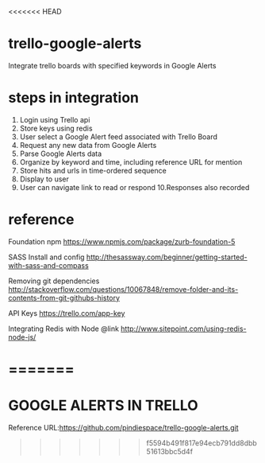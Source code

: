 <<<<<<< HEAD
# trello-google-alerts
Integrate trello boards with specified keywords in Google Alerts

# steps in integration
1. Login using Trello api
2. Store keys using redis
3. User select a Google Alert feed associated with Trello Board
4. Request any new data from Google Alerts
5. Parse Google Alerts data
6. Organize by keyword and time, including reference URL for mention
7. Store hits and urls in time-ordered sequence
8. Display to user
9. User can navigate link to read or respond
10.Responses also recorded

# reference

Foundation npm
https://www.npmjs.com/package/zurb-foundation-5

SASS Install and config
http://thesassway.com/beginner/getting-started-with-sass-and-compass

Removing git dependencies
http://stackoverflow.com/questions/10067848/remove-folder-and-its-contents-from-git-githubs-history

API Keys
https://trello.com/app-key

Integrating Redis with Node
@link http://www.sitepoint.com/using-redis-node-js/

=======
========================
GOOGLE ALERTS IN TRELLO
========================

Reference URL:https://github.com/pindiespace/trello-google-alerts.git
>>>>>>> f5594b491f817e94ecb791dd8dbb51613bbc5d4f

